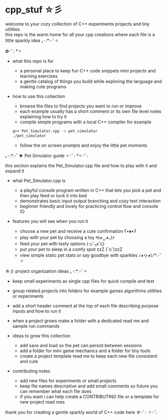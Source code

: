 # cpp_stuf ☆彡

welcome to your cozy collection of C++ experiments projects and tiny utilities  
this repo is the warm home for all your cpp creations where each file is a little sparkly idea ｡･:*:･ﾟ✧

 ✿･ﾟ: *✧

* what this repo is for
  * a personal place to keep fun C++ code snippets mini projects and learning exercises
  * a gentle catalog of things you build while exploring the language and making cute programs

* how to use this collection
  * browse the files to find projects you want to run or improve
  * each example usually has a short comment or its own file level notes explaining how to try it
  * compile simple programs with a local C++ compiler for example
  ```bash
  g++ Pet_Simulator.cpp -o pet_simulator
  ./pet_simulator
  ```
  * follow the on screen prompts and enjoy the little pet moments

｡･:*:･ﾟ★ Pet Simulator guide ✧･ﾟ: *✧･ﾟ:

this section explains the Pet_Simulator.cpp file and how to play with it and expand it

* what Pet_Simulator.cpp is
  * a playful console program written in C++ that lets you pick a pet and then play feed or tuck it into bed
  * demonstrates basic input output branching and cozy text interaction
  * beginner friendly and lovely for practicing control flow and console IO

* features you will see when you run it
  * choose a new pet and receive a cute confirmation ʕ•ᴥ•ʔ
  * play with your pet by choosing a toy ٩(◕‿◕｡)۶
  * feed your pet with tasty options (っ˘ڡ˘ς)
  * put your pet to sleep in a comfy spot zzZ (˘o˘)zzZ
  * view simple static pet stats or say goodbye with sparkles ﾉ◕ヮ◕)ﾉ*:･ﾟ✧

☆彡 project organization ideas ｡･:*:･ﾟ✧

* keep small experiments as single cpp files for quick compile and test
* group related projects into folders for example games algorithms utilities or experiments
* add a short header comment at the top of each file describing purpose inputs and how to run it
* when a project grows make a folder with a dedicated read me and sample run commands

* ideas to grow this collection
  * add save and load so the pet can persist between sessions
  * add a folder for mini game mechanics and a folder for tiny tools
  * create a project template read me to keep each new file consistent and cute

* contributing notes
  * add new files for experiments or small projects
  * keep file names descriptive and add small comments so future you can remember what each file does
  * if you want i can help create a CONTRIBUTING file or a template for new project read mes

thank you for creating a gentle sparkly world of C++ code here ☆･ﾟ: *✧･ﾟ:*  
